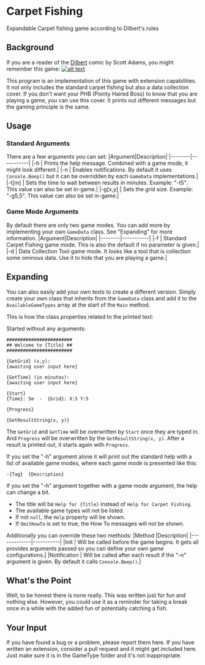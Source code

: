 # Carpet Fishing
Expandable Carpet fishing game according to Dilbert's rules

## Background
If you are a reader of the [Dilbert](http://dilbert.com/) comic by Scott Adams, you might remember this game:
[![alt text](http://assets.amuniversal.com/6c6cc1306cc801301d50001dd8b71c47 "Dilbert by Scott Adams")](http://dilbert.com/strip/2007-09-30)

This program is an implementation of this game with extension capabilities. It not only includes the standard carpet fishing but also a data collection cover.
If you don't want your PHB (Pointy Haired Boss) to know that you are playing a game, you can use this cover. It prints out different messages but the gaming principle is the same.

## Usage

### Standard Arguments
There are a few arguments you can set:
|Argument|Description|
|--------|-----------|
|-h      |  Prints the help message. Combined with a game mode, it might look different.|
|-n      |  Enables notifications. By default it uses `Console.Beep()` but it can be overridden by each `GameData` implementations.|
|-t[m]   |  Sets the time to wait between results in minutes. Example: "-t5". This value can also be set in-game.|
|-g[x,y] |   Sets the grid size. Example: "-g5,5". This value can also be set in-game.|

### Game Mode Arguments
By default there are only two game modes. You can add more by implementing your own `GameData` class. See "Expanding" for more information.
|Argument|Description|
|--------|-----------|
|-f      | Standard Carpet Fishing game mode. This is also the default if no parameter is given.|
|-d      | Data Collection Tool game mode. It looks like a tool that is collection some ominous data. Use it to hide that you are playing a game.|

## Expanding

You can also easily add your own texts to create a different version.
Simply create your own class that inherits from the `GameData` class and add it to the `AvailableGameTypes` array at the start of the `Main` method.

This is how the class properties related to the printed text:

Started without any arguments:
```
########################
## Welcome to {Title} ##
########################

{GetGrid} (x,y):
{awaiting user input here}

{GetTime} (in minutes):
{awaiting user input here}

{Start}
{Time}: 5m  -  {Grid}: X:5 Y:5

{Progress}

{GetResultString(x, y)}
```
The `GetGrid` and `GetTime` will be overwritten by `Start` once they are typed in. And `Progress` will be overwritten by the `GetResultString(x, y)`.
After a result is printed out, it starts again with `Progress`.

If you set the "-h" argument alone it will print out the standard help with a list of available game modes, where each game mode is presented like this:
```
-{Tag}  {Description}
```

If you set the "-h" argument together with a game mode argument, the help can change a bit.
* The title will be `Help for {Title}` instead of `Help for Carpet Fishing`.
* The available game types will not be listed.
* If not `null`, the `Help` property will be shown.
* If `OmitHowTo` is set to true, the How To messages will not be shown.

Additionally you can override these two methods:
|Method       |Description|
|-------------|-----------|
|Init         | Will be called before the game begins. It gets all provides arguments passed so you can define your own game configurations.|
|Notification | Will be called after each result if the "-n" argument is given. By default it calls `Console.Beep()`.|

## What's the Point
Well, to be honest there is none really. This was written just for fun and nothing else.
However, you could use it as a reminder for taking a break once in a while with the added fun of potentially catching a fish.

## Your Input
If you have found a bug or a problem, please report them here.
If you have written an extension, consider a pull request and it might get included here.
Just make sure it is in the GameType folder and it's not inappropriate.
